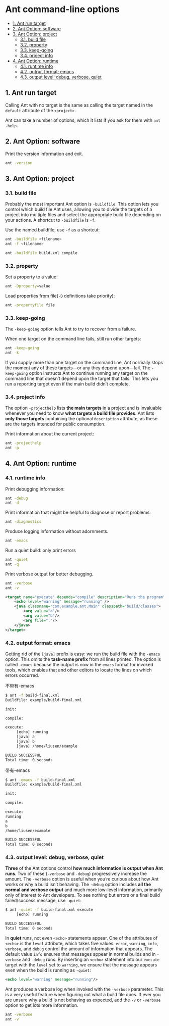 # Ant command-line options

<!-- TOC -->

- [1. Ant run target](#1-ant-run-target)
- [2. Ant Option: software](#2-ant-option-software)
- [3. Ant Option: project](#3-ant-option-project)
  - [3.1. build file](#31-build-file)
  - [3.2. property](#32-property)
  - [3.3. keep-going](#33-keep-going)
  - [3.4. project info](#34-project-info)
- [4. Ant Option: runtime](#4-ant-option-runtime)
  - [4.1. runtime info](#41-runtime-info)
  - [4.2. output format: emacs](#42-output-format-emacs)
  - [4.3. output level: debug, verbose, quiet](#43-output-level-debug-verbose-quiet)

<!-- /TOC -->

## 1. Ant run target

Calling Ant with no target is the same as calling the target named in the `default` attribute of the `<project>`.

Ant can take a number of options, which it lists if you ask for them with `ant -help`.

## 2. Ant Option: software

Print the version information and exit.

```bash
ant -version
```

## 3. Ant Option: project

### 3.1. build file

Probably the most important Ant option is `-buildfile`. This option lets you control which build file Ant uses, allowing you to divide the targets of a project into multiple files and select the appropriate build file depending on your actions. A shortcut to `-buildfile` is `-f`.

Use the named buildfile, use `-f` as a shortcut:

```bash
ant -buildfile <filename>
ant -f <filename>

ant -buildfile build.xml compile
```

### 3.2. property

Set a property to a value:

```bash
ant -Dproperty=value
```

Load properties from file(`-D` definitions take priority):

```bash
ant -propertyfile file
```

### 3.3. keep-going

The `-keep-going` option tells Ant to try to recover from a failure.

When one target on the command line fails, still run other targets:

```bash
ant -keep-going
ant -k
```

If you supply more than one target on the command line, Ant normally stops the moment any of these targets—or any they depend upon—fail. The `-keep-going` option instructs Ant to continue running any target on the command line that doesn’t depend upon the target that fails. This lets you run a reporting target even if the main build didn’t complete.

### 3.4. project info

The option `-projecthelp` lists **the main targets** in a project and is invaluable whenever you need to know **what targets a build file provides**. Ant lists **only those targets** containing the optional `description` attribute, as these are the targets intended for public consumption.

Print information about the current project:

```bash
ant -projecthelp
ant -p
```

## 4. Ant Option: runtime

### 4.1. runtime info

Print debugging information:

```bash
ant -debug
ant -d
```

Print information that might be helpful to diagnose or report problems.

```bash
ant -diagnostics
```

Produce logging information without adornments.

```bash
ant -emacs
```

Run a quiet build: only print errors

```bash
ant -quiet
ant -q
```

Print verbose output for better debugging.

```bash
ant -verbose
ant -v
```

```xml
<target name="execute" depends="compile" description="Runs the program">
    <echo level="warning" message="running" />
    <java classname="com.example.ant.Main" classpath="build/classes">
        <arg value="a"/>
        <arg value="b"/>
        <arg file="."/>
    </java>
</target>
```

### 4.2. output format: emacs

Getting rid of the `[java]` prefix is easy: we run the build file with the `-emacs` option. This omits the **task-name prefix** from all lines printed. The option is called `-emacs` because the output is now in the `emacs` format for invoked tools, which enables that and other editors to locate the lines on which errors occurred.

不带有-emacs

```bash
$ ant -f build-final.xml
Buildfile: example/build-final.xml

init:

compile:

execute:
     [echo] running
     [java] a
     [java] b
     [java] /home/liusen/example

BUILD SUCCESSFUL
Total time: 0 seconds
```

带有-emacs

```bash
$ ant -emacs -f build-final.xml 
Buildfile: example/build-final.xml

init:

compile:

execute:
running
a
b
/home/liusen/example

BUILD SUCCESSFUL
Total time: 0 seconds
```

### 4.3. output level: debug, verbose, quiet

**Three** of the Ant options control **how much information is output when Ant runs**. Two of these (`-verbose` and `-debug`) progressively increase the amount. The `-verbose` option is useful when you’re curious about how Ant works or why a build isn’t behaving. The `-debug` option includes **all the normal and verbose output** and much more low-level information, primarily only of interest to Ant developers. To see nothing but errors or a final build failed/success message, use `-quiet`:

```bash
$ ant -quiet -f build-final.xml execute
     [echo] running

BUILD SUCCESSFUL
Total time: 0 seconds
```

In **quiet** runs, not even `<echo>` statements appear. One of the attributes of `<echo>` is the `level` attribute, which takes five values: `error`, `warning`, `info`, `verbose`, and `debug` control the amount of information that appears. The default value `info` ensures that messages appear in normal builds and in `-verbose` and `-debug` runs. By inserting an `<echo>` statement into our `execute` target with the `level` set to `warning`, we ensure that the message appears even when the build is running as `-quiet`:

```xml
<echo level="warning" message="running"/>
```

Ant produces a verbose log when invoked with the `-verbose` parameter. This is a very useful feature when figuring out what a build file does. If ever you are unsure why a build is not behaving as expected, add the `-v` or `-verbose` option to get lots more information.

```bash
ant -verbose
ant -v
```
